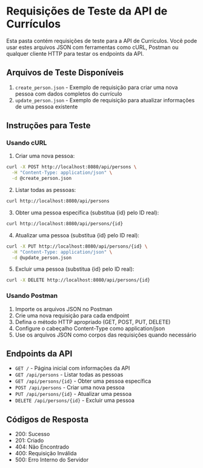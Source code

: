 # Requisições de Teste da API de Currículos

Esta pasta contém requisições de teste para a API de Currículos. Você pode usar estes arquivos JSON com ferramentas como cURL, Postman ou qualquer cliente HTTP para testar os endpoints da API.

## Arquivos de Teste Disponíveis

1. `create_person.json` - Exemplo de requisição para criar uma nova pessoa com dados completos do currículo
2. `update_person.json` - Exemplo de requisição para atualizar informações de uma pessoa existente

## Instruções para Teste

### Usando cURL

1. Criar uma nova pessoa:
```bash
curl -X POST http://localhost:8080/api/persons \
  -H "Content-Type: application/json" \
  -d @create_person.json
```

2. Listar todas as pessoas:
```bash
curl http://localhost:8080/api/persons
```

3. Obter uma pessoa específica (substitua {id} pelo ID real):
```bash
curl http://localhost:8080/api/persons/{id}
```

4. Atualizar uma pessoa (substitua {id} pelo ID real):
```bash
curl -X PUT http://localhost:8080/api/persons/{id} \
  -H "Content-Type: application/json" \
  -d @update_person.json
```

5. Excluir uma pessoa (substitua {id} pelo ID real):
```bash
curl -X DELETE http://localhost:8080/api/persons/{id}
```

### Usando Postman

1. Importe os arquivos JSON no Postman
2. Crie uma nova requisição para cada endpoint
3. Defina o método HTTP apropriado (GET, POST, PUT, DELETE)
4. Configure o cabeçalho Content-Type como application/json
5. Use os arquivos JSON como corpos das requisições quando necessário

## Endpoints da API

- `GET /` - Página inicial com informações da API
- `GET /api/persons` - Listar todas as pessoas
- `GET /api/persons/{id}` - Obter uma pessoa específica
- `POST /api/persons` - Criar uma nova pessoa
- `PUT /api/persons/{id}` - Atualizar uma pessoa
- `DELETE /api/persons/{id}` - Excluir uma pessoa

## Códigos de Resposta

- 200: Sucesso
- 201: Criado
- 404: Não Encontrado
- 400: Requisição Inválida
- 500: Erro Interno do Servidor 